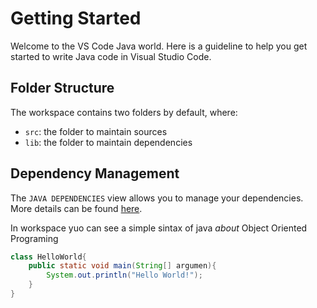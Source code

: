 # Getting Started

Welcome to the VS Code Java world. Here is a guideline to help you get started to write Java code in Visual Studio Code.

## Folder Structure

The workspace contains two folders by default, where:

- `src`: the folder to maintain sources
- `lib`: the folder to maintain dependencies

## Dependency Management

The `JAVA DEPENDENCIES` view allows you to manage your dependencies. More details can be found [here](https://github.com/microsoft/vscode-java-pack/blob/master/release-notes/v0.9.0.md#work-with-jar-files-directly).

In workspace yuo can see a simple sintax of java *about* Object Oriented Programing

```java
class HelloWorld{
    public static void main(String[] argumen){
        System.out.println("Hello World!");
    }
}
```
